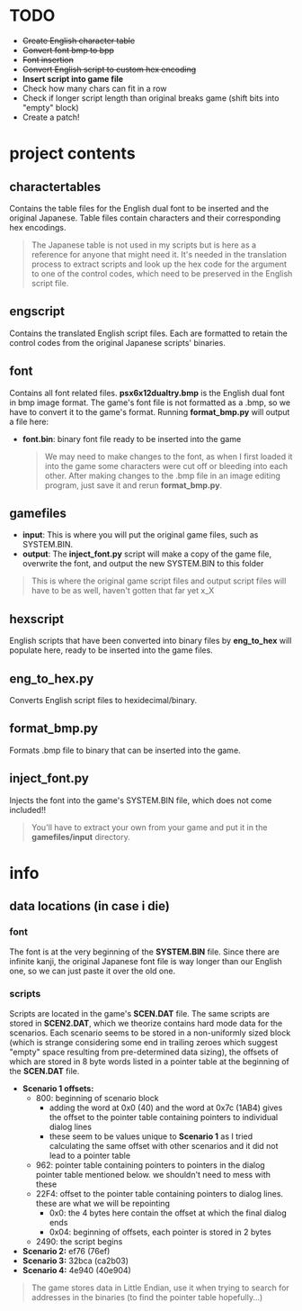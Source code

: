 # TODO

- ~~Create English character table~~
- ~~Convert font bmp to bpp~~
- ~~Font insertion~~
- ~~Convert English script to custom hex encoding~~
- **Insert script into game file**
- Check how many chars can fit in a row
- Check if longer script length than original breaks game (shift bits into "empty" block)
- Create a patch!

# project contents


## charactertables

Contains the table files for the English dual font to be inserted and the original Japanese. Table files contain characters and their corresponding hex encodings. 
>The Japanese table is not used in my scripts but is here as a reference for anyone that might need it.
>It's needed in the translation process to extract scripts and look up the hex code for the argument to one of the control codes, which need to be preserved in the English script file.

## engscript

Contains the translated English script files. Each are formatted to retain the control codes from the original Japanese scripts' binaries. 

## font

Contains all font related files. **psx6x12dualtry.bmp** is the English dual font in bmp image format. The game's font file is not formatted as a .bmp, so we have to convert it to the game's format. 
Running **format_bmp.py** will output a file here:

- **font.bin**: binary font file ready to be inserted into the game

  >We may need to make changes to the font, as when I first loaded it into the game some characters were cut off or bleeding into each other.
  >After making changes to the .bmp file in an image editing program, just save it and rerun **format_bmp.py**.

## gamefiles

- **input**: This is where you will put the original game files, such as SYSTEM.BIN.
- **output**: The **inject_font.py** script will make a copy of the game file, overwrite the font, and output the new SYSTEM.BIN to this folder

 >This is where the original game script files and output script files will have to be as well, haven't gotten that far yet x_X

## hexscript

English scripts that have been converted into binary files by **eng_to_hex** will populate here, ready to be inserted into the game files.

## eng_to_hex.py

Converts English script files to hexidecimal/binary.

## format_bmp.py

Formats .bmp file to binary that can be inserted into the game.

## inject_font.py

Injects the font into the game's SYSTEM.BIN file, which does not come included!! 
>You'll have to extract your own from your game and put it in the **gamefiles/input** directory.

# info

## data locations (in case i die)

### font
The font is at the very beginning of the **SYSTEM.BIN** file. Since there are infinite kanji, the original Japanese font file is way longer than our English one, so we can just paste it over the old one.

### scripts
Scripts are located in the game's **SCEN.DAT** file. The same scripts are stored in **SCEN2.DAT**, which we theorize contains hard mode data for the scenarios. Each scenario seems to be stored in a non-uniformly sized block (which is strange considering some end in trailing zeroes which suggest "empty" space resulting from pre-determined data sizing), the offsets of which are stored in 8 byte words listed in a pointer table at the beginning of the **SCEN.DAT** file. 

- **Scenario 1 offsets:**
  - 800: beginning of scenario block
    - adding the word at 0x0 (40) and the word at 0x7c (1AB4) gives the offset to the pointer table containing pointers to individual dialog lines
    - these seem to be values unique to **Scenario 1** as I tried calculating the same offset with other scenarios and it did not lead to a pointer table
  - 962: pointer table containing pointers to pointers in the dialog pointer table mentioned below. we shouldn't need to mess with these
  - 22F4: offset to the pointer table containing pointers to dialog lines. these are what we will be repointing
    - 0x0: the 4 bytes here contain the offset at which the final dialog ends   
    - 0x04: beginning of offsets, each pointer is stored in 2 bytes
  - 2490: the script begins
- **Scenario 2:** ef76 (76ef)
- **Scenario 3:** 32bca (ca2b03)
- **Scenario 4:** 4e940 (40e904)
> The game stores data in Little Endian, use it when trying to search for addresses in the binaries (to find the pointer table hopefully...)
